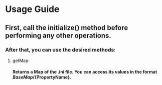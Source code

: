 # Usage Guide
## First, call the initialize() method before performing any other operations.
### After that, you can use the desired methods:

1. getMap

   #### Returns a Map of the .ini file. You can access its values in the format ${BaseMap}/${PropertyName}.